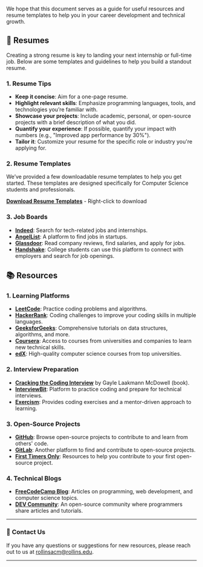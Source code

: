 We hope that this document serves as a guide for useful resources and resume templates to help you in your career development and technical growth.

## 📝 **Resumes**

Creating a strong resume is key to landing your next internship or full-time job. Below are some templates and guidelines to help you build a standout resume.

### 1. **Resume Tips**
- **Keep it concise**: Aim for a one-page resume.
- **Highlight relevant skills**: Emphasize programming languages, tools, and technologies you’re familiar with.
- **Showcase your projects**: Include academic, personal, or open-source projects with a brief description of what you did.
- **Quantify your experience**: If possible, quantify your impact with numbers (e.g., "Improved app performance by 30%").
- **Tailor it**: Customize your resume for the specific role or industry you're applying for.

### 2. **Resume Templates**

We’ve provided a few downloadable resume templates to help you get started. These templates are designed specifically for Computer Science students and professionals.

**[Download Resume Templates](resume_help.docx)** - Right-click to download

### 3. **Job Boards**
- **[Indeed](https://www.indeed.com/)**: Search for tech-related jobs and internships.
- **[AngelList](https://angel.co/)**: A platform to find jobs in startups.
- **[Glassdoor](https://www.glassdoor.com/)**: Read company reviews, find salaries, and apply for jobs.
- **[Handshake](https://joinhandshake.com/)**: College students can use this platform to connect with employers and search for job openings.

## 📚 Resources

### 1. Learning Platforms
- **[LeetCode](https://leetcode.com/)**: Practice coding problems and algorithms.
- **[HackerRank](https://www.hackerrank.com/)**: Coding challenges to improve your coding skills in multiple languages.
- **[GeeksforGeeks](https://www.geeksforgeeks.org/)**: Comprehensive tutorials on data structures, algorithms, and more.
- **[Coursera](https://www.coursera.org/)**: Access to courses from universities and companies to learn new technical skills.
- **[edX](https://www.edx.org/)**: High-quality computer science courses from top universities.

### 2. **Interview Preparation**
- **[Cracking the Coding Interview](https://www.crackingthecodinginterview.com/)** by Gayle Laakmann McDowell (book).
- **[InterviewBit](https://www.interviewbit.com/)**: Platform to practice coding and prepare for technical interviews.
- **[Exercism](https://exercism.org/)**: Provides coding exercises and a mentor-driven approach to learning.

### 3. **Open-Source Projects**
- **[GitHub](https://github.com/)**: Browse open-source projects to contribute to and learn from others' code.
- **[GitLab](https://about.gitlab.com/)**: Another platform to find and contribute to open-source projects.
- **[First Timers Only](https://www.firsttimersonly.com/)**: Resources to help you contribute to your first open-source project.

### 4. **Technical Blogs**
- **[FreeCodeCamp Blog](https://www.freecodecamp.org/news/)**: Articles on programming, web development, and computer science topics.
- **[DEV Community](https://dev.to/)**: An open-source community where programmers share articles and tutorials.

---

### 📧 **Contact Us**
If you have any questions or suggestions for new resources, please reach out to us at [rollinsacm@rollins.edu](rollinsacm@rollins.edu).

---
